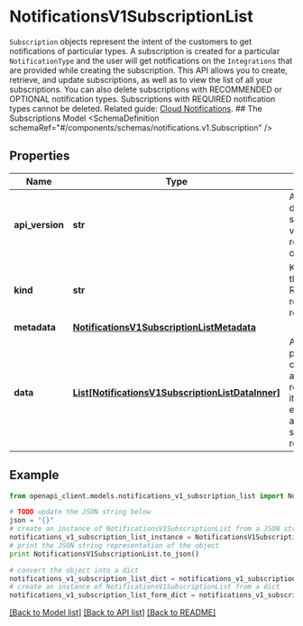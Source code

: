 # NotificationsV1SubscriptionList

`Subscription` objects represent the intent of the customers to get notifications of particular types. A subscription is created for a particular `NotificationType` and the user will get notifications on the `Integrations` that are provided while creating the subscription.  This API allows you to create, retrieve, and update subscriptions, as well as to view the list of all your subscriptions. You can also delete subscriptions with RECOMMENDED or OPTIONAL notification types. Subscriptions with REQUIRED notification types cannot be deleted.   Related guide: [Cloud Notifications](https://docs.confluent.io/cloud/current/monitoring/configure-notifications.html#notifications-for-ccloud).  ## The Subscriptions Model <SchemaDefinition schemaRef=\"#/components/schemas/notifications.v1.Subscription\" />

## Properties
Name | Type | Description | Notes
------------ | ------------- | ------------- | -------------
**api_version** | **str** | APIVersion defines the schema version of this representation of a resource. | [readonly] 
**kind** | **str** | Kind defines the object this REST resource represents. | [readonly] 
**metadata** | [**NotificationsV1SubscriptionListMetadata**](NotificationsV1SubscriptionListMetadata.md) |  | 
**data** | [**List[NotificationsV1SubscriptionListDataInner]**](NotificationsV1SubscriptionListDataInner.md) | A data property that contains an array of resource items. Each entry in the array is a separate resource. | 

## Example

```python
from openapi_client.models.notifications_v1_subscription_list import NotificationsV1SubscriptionList

# TODO update the JSON string below
json = "{}"
# create an instance of NotificationsV1SubscriptionList from a JSON string
notifications_v1_subscription_list_instance = NotificationsV1SubscriptionList.from_json(json)
# print the JSON string representation of the object
print NotificationsV1SubscriptionList.to_json()

# convert the object into a dict
notifications_v1_subscription_list_dict = notifications_v1_subscription_list_instance.to_dict()
# create an instance of NotificationsV1SubscriptionList from a dict
notifications_v1_subscription_list_form_dict = notifications_v1_subscription_list.from_dict(notifications_v1_subscription_list_dict)
```
[[Back to Model list]](../ccloud/README.md#documentation-for-models) [[Back to API list]](../ccloud/README.md#documentation-for-api-endpoints) [[Back to README]](../ccloud/README.md)


